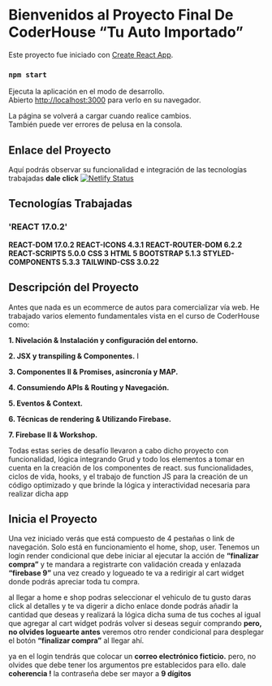# Bienvenidos al Proyecto Final De CoderHouse **“Tu Auto Importado”**

Este proyecto fue iniciado con [Create React App](https://github.com/facebook/create-react-app).
### `npm start`

Ejecuta la aplicación en el modo de desarrollo.\
Abierto [http://localhost:3000](http://localhost:3000) para verlo en su navegador.

La página se volverá a cargar cuando realice cambios.\
También puede ver errores de pelusa en la consola.   

## Enlace del Proyecto

Aquí podrás observar su funcionalidad  e integración de las tecnologías trabajadas **dale click** [![Netlify Status](https://api.netlify.com/api/v1/badges/3b1ce258-0c09-42ff-80ed-43b5914abf8b/deploy-status)](https://app.netlify.com/sites/proyectofinal-coderhouse-tuauto-importado/deploys) 

## Tecnologías Trabajadas
### 'REACT 17.0.2'
**REACT-DOM 17.0.2**
**REACT-ICONS 4.3.1**
**REACT-ROUTER-DOM 6.2.2**
**REACT-SCRIPTS 5.0.0**
**CSS 3**
**HTML 5**
**BOOTSTRAP   5.1.3**
**STYLED-COMPONENTS 5.3.3**
**TAILWIND-CSS 3.0.22**


## Descripción del Proyecto 
Antes que nada es un ecommerce de autos para comercializar vía web. He trabajado varios elemento fundamentales vista en el curso de CoderHouse como:

**1. Nivelación & Instalación y configuración del entorno.**

**2. JSX y transpiling & Componentes.** I

**3. Componentes II & Promises, asincronía y MAP.**

 **4. Consumiendo APIs & Routing y Navegación.**

**5. Eventos & Context.**

**6. Técnicas de rendering & Utilizando Firebase.**

**7. Firebase II & Workshop.**

Todas estas series de desafío llevaron a cabo dicho proyecto con funcionalidad, lógica integrando Grud y todo los elementos a tomar en cuenta en la creación de los componentes de react. sus funcionalidades, ciclos de vida, hooks, y el trabajo de function JS para la creación de un código optimizado y que brinde la lógica y interactividad  necesaria para realizar dicha app  
## Inicia el Proyecto 
Una vez iniciado verás que está compuesto de 4 pestañas o link de navegación. Solo está en funcionamiento el home, shop, user. Tenemos un login render condicional que debe iniciar al ejecutar la acción de **“finalizar compra”** y te mandara a registrarte con validación creada y enlazada  **“firebase 9”** una vez creado y logueado te va a redirigir al cart widget donde podrás apreciar toda tu compra.

al llegar a home e shop podras seleccionar el vehiculo de tu gusto daras click al detalles y te va digerir a dicho enlace donde podrás  añadir la cantidad que deseas y realizará la lógica dicha suma de tus coches al igual que agregar al cart widget podrás volver si deseas seguir comprando **pero, no olvides loguearte antes** veremos otro render condicional para desplegar el botón **“finalizar compra”** al llegar ahí.
 
ya en el login tendrás que colocar un **correo electrónico ficticio.** pero, no olvides que debe tener los argumentos pre establecidos para ello. dale **coherencia !**  la contraseña debe ser mayor a **9 dígitos** 






